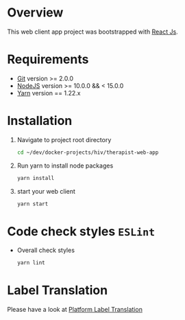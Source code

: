 # Overview

This web client app project was bootstrapped with [React Js](https://reactjs.org/docs/getting-started.html).

# Requirements

* [Git](https://git-scm.com/) version >= 2.0.0
* [NodeJS](https://nodejs.org/en/download/package-manager/) version >= 10.0.0 && < 15.0.0
* [Yarn](https://yarnpkg.com/lang/en/docs/install/#debian-stable) version == 1.22.x

# Installation

1. Navigate to project root directory

    ```bash
    cd ~/dev/docker-projects/hiv/therapist-web-app
    ```

2. Run yarn to install node packages

    ```bash
    yarn install
    ```

3. start your web client

    ```bash
    yarn start
    ```
# Code check styles `ESLint`

* Overall check styles

    ```bash
    yarn lint
    ```
# Label Translation

Please have a look at [Platform Label Translation](https://git.web-essentials.asia/hiv-tra-20/admin-service#platform-label-translation)
